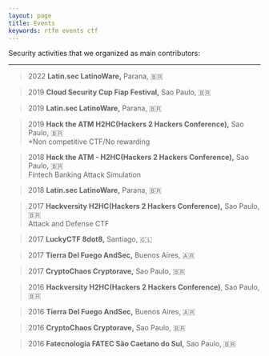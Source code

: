 ```yaml
---
layout: page
title: Events
keywords: rtfm events ctf
---
```

Security activities that we organized as main contributors:

-----

> 2022 **Latin.sec LatinoWare,** Parana, 🇧🇷  

> 2019 **Cloud Security Cup Fiap Festival,** Sao Paulo, 🇧🇷  

> 2019 **Latin.sec LatinoWare,** Parana, 🇧🇷  

> 2019 **Hack the ATM H2HC(Hackers 2 Hackers Conference),** Sao Paulo, 🇧🇷  
> *Non competitive CTF/No rewarding  

> 2018 **Hack the ATM - H2HC(Hackers 2 Hackers Conference),** Sao Paulo, 🇧🇷  
> Fintech Banking Attack Simulation

> 2018 **Latin.sec LatinoWare,** Parana, 🇧🇷  

> 2017 **Hackversity H2HC(Hackers 2 Hackers Conference),** Sao Paulo, 🇧🇷  
> Attack and Defense CTF

> 2017 **LuckyCTF 8dot8,** Santiago, 🇨🇱  

> 2017 **Tierra Del Fuego AndSec,** Buenos Aires, 🇦🇷  

> 2017 **CryptoChaos Cryptorave,** Sao Paulo, 🇧🇷  

> 2016 **Hackversity H2HC(Hackers 2 Hackers Conference)**, Sao Paulo, 🇧🇷  

> 2016 **Tierra Del Fuego AndSec,** Buenos Aires, 🇦🇷  

> 2016 **CryptoChaos Cryptorave,** Sao Paulo, 🇧🇷  

> 2016 **Fatecnologia FATEC São Caetano do Sul,** Sao Paulo, 🇧🇷  
